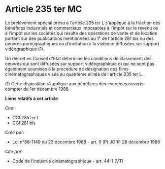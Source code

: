 # Article 235 ter MC

Le prélèvement spécial prévu à l'article 235 ter L s'applique à la fraction des bénéfices industriels et commerciaux
imposables à l'impôt sur le revenu ou à l'impôt sur les sociétés qui résulte des opérations de vente et de location portant
sur des publications mentionnées au 1° de l'article 281 bis ou des oeuvres pornographiques ou d'incitation à la violence
diffusées sur support vidéographique (1).

Un décret en Conseil d'Etat détermine les conditions de classement des oeuvres qui sont diffusées sur support vidéographique
et qui ne sont pas également soumises à la procédure de désignation des films cinématographiques visée au quatrième alinéa de
l'article 235 ter L.

(1) Cette disposition s'applique aux bénéfices des exercices ouverts compter du 1er décembre 1988.

**Liens relatifs à cet article**

_Cite_:

  - CGI 235 ter L
  - CGI 281 bis

_Créé par_:

  - Loi n°88-1149 du 23 décembre 1988 - art. 9 (P) JORF 28 décembre 1988

_Cité par_:

  - Code de l'industrie cinématographique - art. 44-1 (VT)
